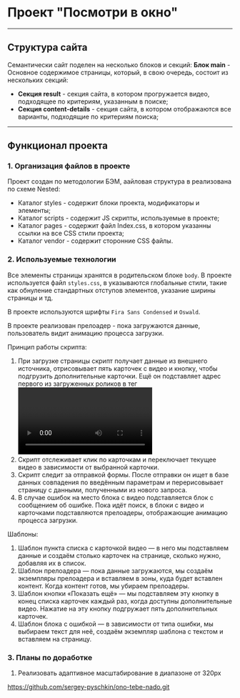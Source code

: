 # Проект "Посмотри в окно"
***
## Структура сайта
Семантически сайт поделен на несколько блоков и секций:
__Блок main__ - Основное содержимое страницы, который, в свою очередь, состоит из нескольких секций:
  * __Секция result__  - секция сайта, в котором прогружается видео, подходящее по критериям, указанным в поиске;
  * __Секция content-details__ - секция сайта, в котором отображаются все варианты, подходящие по критериям поиска;

***
## Функционал проекта
### 1. Организация файлов в проекте
Проект создан по методологии БЭМ, аайловая структура в реализована по схеме Nested:
* Каталог styles - содержит блоки проекта, модификаторы и элементы;
* Каталог scripts - содержит JS скрипты, используемые в проекте;
* Каталог pages - содержит файл Index.css, в котором указанны ссылки на все CSS стили проекта;
* Каталог vendor - содержит сторонние CSS файлы.

### 2. Используемые технологии
Все элементы страницы хранятся в родительском блоке `body`.
В проекте используется файл `styles.css`, в указываются глобальные стили, такие как обнуление стандартных отступов элементов, указание ширины страницы и тд.

В проекте используются  шрифты `Fira Sans Condensed` и `Oswald`.

В проекте реализован прелоадер - пока загружаются данные, пользователь видит анимацию процесса загрузки.

Принцип работы скрипта:

1. При загрузке страницы скрипт получает данные из внешнего источника, отрисовывает пять карточек с видео и кнопку, чтобы подгрузить дополнительные карточки. Ещё он подставляет адрес первого из загруженных роликов в тег <video> внутри крупного блока на странице.
2. Скрипт отслеживает клик по карточкам и переключает текущее видео в зависимости от выбранной карточки.
3. Cкрипт следит за отправкой формы. После отправки он ищет в базе данных совпадения по введённым параметрам и перерисовывает страницу с данными, полученными из нового запроса.
4. В случае ошибок на место блока с видео подставляется блок с сообщением об ошибке. Пока идёт поиск, в блоки с видео и карточками подставляются прелоадеры, отображающие анимацию процесса загрузки.

Шаблоны:
1. Шаблон пункта списка с карточкой видео — в него мы подставляем данные и создаём столько карточек на странице, сколько нужно, добавляя их в список.
2. Шаблон прелоадера — пока данные загружаются, мы создаём экземпляры прелоадера и вставляем в зоны, куда будет вставлен контент. Когда контент готов, мы убираем прелоадеры.
3. Шаблон кнопки «Показать ещё» — мы подставляем эту кнопку в конец списка карточек каждый раз, когда доступны дополнительные видео. Нажатие на эту кнопку подгружает пять дополнительных карточек.
4. Шаблон блока с ошибкой — в зависимости от типа ошибки, мы выбираем текст для неё, создаём экземпляр шаблона с текстом и вставляем на страницу.

### 3. Планы по доработке
1. Реализовать адаптивное масштабирование в диапазоне от 320px


https://github.com/sergey-pyschkin/ono-tebe-nado.git




